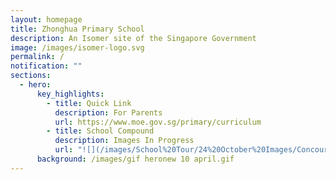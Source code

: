 ```yaml
---
layout: homepage
title: Zhonghua Primary School
description: An Isomer site of the Singapore Government
image: /images/isomer-logo.svg
permalink: /
notification: ""
sections:
  - hero:
      key_highlights:
        - title: Quick Link
          description: For Parents
          url: https://www.moe.gov.sg/primary/curriculum
        - title: School Compound
          description: Images In Progress
          url: "![](/images/School%20Tour/24%20October%20Images/Concourse.jpg)"
      background: /images/gif heronew 10 april.gif
---
```

